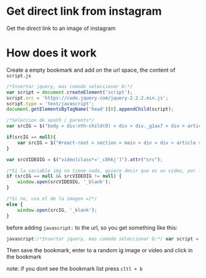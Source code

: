 # Get direct link from instagram

Get the direct link to an image of instagram

# How does it work

Create a empty bookmark and add on the url space, the content of `script.js`

```javascript
/*Insertar jquery, mas comodo seleccionar D:*/
var script = document.createElement('script');
script.src = 'https://code.jquery.com/jquery-2.2.2.min.js';
script.type = 'text/javascript';
document.getElementsByTagName('head')[0].appendChild(script);

/*Seleccion de xpath / parents*/
var srcIG = $("body > div:nth-child(9) > div > div._g1ax7 > div > article > div:nth-child(2) > div > div._jjzlb > img").attr("src");

if(srcIG == null){
	var srcIG = $("#react-root > section > main > div > div > article > div:nth-child(2) > div > div._jjzlb > img").attr("src");
}

var srcVIDEOIG = $("video[class*='_c8hkj']").attr("src");

/*Si la variable img no tiene nada, quiere decir que es un video, por lo tanto utiliza el ink del video*/
if (srcIG == null && srcVIDEOIG != null) {
	window.open(srcVIDEOIG, '_blank');
}

/*Si no, usa el de la imagen =)*/
else {
	window.open(srcIG, '_blank');
}
```
before adding `javascript:` to the url, so you get something like this:

```javascript
javascript:/*Insertar jquery, mas comodo seleccionar D:*/ var script = document.createElement('script'); script.src = 'https://code.jquery.com/jquery-2.2.2.min.js'; script.type = 'text/javascript'; document.getElementsByTagName('head')[0].appendChild(script); /*Seleccion de xpath / parents*/ var srcIG = $("body > div:nth-child(9) > div > div._g1ax7 > div > article > div:nth-child(2) > div > div._jjzlb > img").attr("src"); if(srcIG == null){ var srcIG = $("#react-root > section > main > div > div > article > div:nth-child(2) > div > div._jjzlb > img").attr("src"); } var srcVIDEOIG = $("video[class*='_c8hkj']").attr("src"); /*Si la variable img no tiene nada, quiere decir que es un video, por lo tanto utiliza el ink del video*/ if (srcIG == null && srcVIDEOIG != null) { window.open(srcVIDEOIG, '_blank'); } /*Si no, usa el de la imagen =)*/ else { window.open(srcIG, '_blank'); }
```

Then save the bookmark, enter to a random ig image or video and click in the bookmark

note: if you dont see the bookmark list press `cltl + b`
